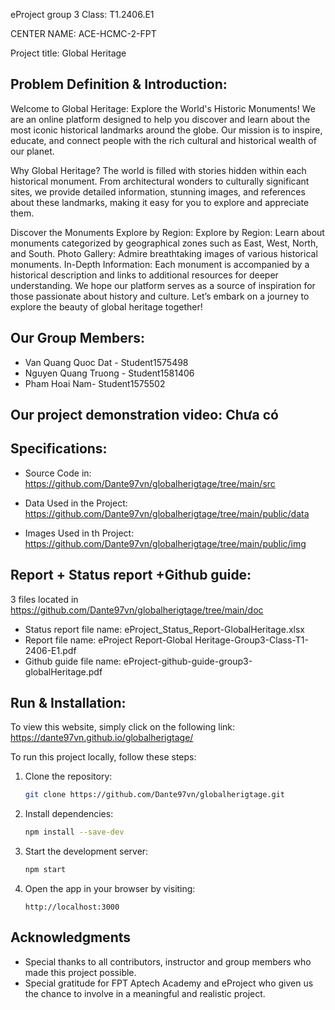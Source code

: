 eProject group 3
Class: T1.2406.E1

CENTER NAME: ACE-HCMC-2-FPT

Project title: Global Heritage

## Problem Definition & Introduction:

Welcome to Global Heritage: Explore the World's Historic Monuments!
We are an online platform designed to help you discover and learn about the most iconic historical landmarks around the globe. Our mission is to inspire, educate, and connect people with the rich cultural and historical wealth of our planet.

Why Global Heritage?
The world is filled with stories hidden within each historical monument. From architectural wonders to culturally significant sites, we provide detailed information, stunning images, and references about these landmarks, making it easy for you to explore and appreciate them.

Discover the Monuments Explore by Region:
Explore by Region: Learn about monuments categorized by geographical zones such as East, West, North, and South.
Photo Gallery: Admire breathtaking images of various historical monuments.
In-Depth Information: Each monument is accompanied by a historical description and links to additional resources for deeper understanding.
We hope our platform serves as a source of inspiration for those passionate about history and culture. Let’s embark on a journey to explore the beauty of global heritage together!

## Our Group Members:

- Van Quang Quoc Dat - Student1575498
- Nguyen Quang Truong - Student1581406
- Pham Hoai Nam- Student1575502

## Our project demonstration video: Chưa có

## Specifications:

- Source Code in: https://github.com/Dante97vn/globalherigtage/tree/main/src
- Data Used in the Project: https://github.com/Dante97vn/globalherigtage/tree/main/public/data

- Images Used in th Project: https://github.com/Dante97vn/globalherigtage/tree/main/public/img

## Report + Status report +Github guide:

3 files located in https://github.com/Dante97vn/globalherigtage/tree/main/doc

- Status report file name: eProject_Status_Report-GlobalHeritage.xlsx
- Report file name: eProject Report-Global Heritage-Group3-Class-T1-2406-E1.pdf
- Github guide file name: eProject-github-guide-group3-globalHeritage.pdf

## Run & Installation:

To view this website, simply click on the following link: https://dante97vn.github.io/globalherigtage/

To run this project locally, follow these steps:

1. Clone the repository:

   ```bash
   git clone https://github.com/Dante97vn/globalherigtage.git
   ```

2. Install dependencies:

   ```bash
   npm install --save-dev
   ```

3. Start the development server:

   ```bash
   npm start
   ```

4. Open the app in your browser by visiting:
   ```
   http://localhost:3000
   ```

## Acknowledgments

- Special thanks to all contributors, instructor and group members who made this project possible.
- Special gratitude for FPT Aptech Academy and eProject who given us the chance to involve in a meaningful and realistic project.


